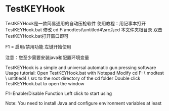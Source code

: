 # TestKEYHook
TestKEYHook是一款简易通用的自动压枪软件
使用教程：用记事本打开TestKEYHook.bat
修改 cd F:\modtest\untitled4\src为cd 本文件夹根目录
双击TestKEYHook.bat打开窗口即可

F1 = 启用/禁用功能
左键开始使用

注意：您至少需要安装java和配置环境变量

TestKEYHook is a simple and universal automatic gun pressing software
Usage tutorial: Open TestKEYHook.bat with Notepad
Modify cd F: \ modtest \ untitled4 \ src to the root directory of the cd folder
Double click TestKEYHook.bat to open the window

F1=Enable/Disable Function
Left click to start using

Note: You need to install Java and configure environment variables at least
